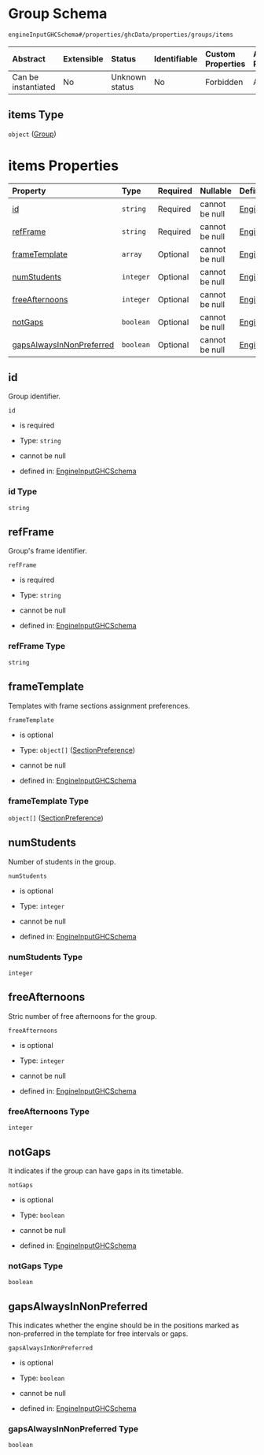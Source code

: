 # Group Schema

```txt
engineInputGHCSchema#/properties/ghcData/properties/groups/items
```



| Abstract            | Extensible | Status         | Identifiable | Custom Properties | Additional Properties | Access Restrictions | Defined In                                                        |
| :------------------ | :--------- | :------------- | :----------- | :---------------- | :-------------------- | :------------------ | :---------------------------------------------------------------- |
| Can be instantiated | No         | Unknown status | No           | Forbidden         | Allowed               | none                | [ghc.schema.json*](../out/ghc.schema.json "open original schema") |

## items Type

`object` ([Group](ghc-properties-ghcdata-properties-groups-group.md))

# items Properties

| Property                                              | Type      | Required | Nullable       | Defined by                                                                                                                                                                                                           |
| :---------------------------------------------------- | :-------- | :------- | :------------- | :------------------------------------------------------------------------------------------------------------------------------------------------------------------------------------------------------------------- |
| [id](#id)                                             | `string`  | Required | cannot be null | [EngineInputGHCSchema](ghc-properties-ghcdata-properties-groups-group-properties-id.md "engineInputGHCSchema#/properties/ghcData/properties/groups/items/properties/id")                                             |
| [refFrame](#refframe)                                 | `string`  | Required | cannot be null | [EngineInputGHCSchema](ghc-properties-ghcdata-properties-groups-group-properties-refframe.md "engineInputGHCSchema#/properties/ghcData/properties/groups/items/properties/refFrame")                                 |
| [frameTemplate](#frametemplate)                       | `array`   | Optional | cannot be null | [EngineInputGHCSchema](ghc-definitions-frametemplate.md "engineInputGHCSchema#/properties/ghcData/properties/groups/items/properties/frameTemplate")                                                                 |
| [numStudents](#numstudents)                           | `integer` | Optional | cannot be null | [EngineInputGHCSchema](ghc-properties-ghcdata-properties-groups-group-properties-numstudents.md "engineInputGHCSchema#/properties/ghcData/properties/groups/items/properties/numStudents")                           |
| [freeAfternoons](#freeafternoons)                     | `integer` | Optional | cannot be null | [EngineInputGHCSchema](ghc-properties-ghcdata-properties-groups-group-properties-freeafternoons.md "engineInputGHCSchema#/properties/ghcData/properties/groups/items/properties/freeAfternoons")                     |
| [notGaps](#notgaps)                                   | `boolean` | Optional | cannot be null | [EngineInputGHCSchema](ghc-properties-ghcdata-properties-groups-group-properties-notgaps.md "engineInputGHCSchema#/properties/ghcData/properties/groups/items/properties/notGaps")                                   |
| [gapsAlwaysInNonPreferred](#gapsalwaysinnonpreferred) | `boolean` | Optional | cannot be null | [EngineInputGHCSchema](ghc-properties-ghcdata-properties-groups-group-properties-gapsalwaysinnonpreferred.md "engineInputGHCSchema#/properties/ghcData/properties/groups/items/properties/gapsAlwaysInNonPreferred") |

## id

Group identifier.

`id`

*   is required

*   Type: `string`

*   cannot be null

*   defined in: [EngineInputGHCSchema](ghc-properties-ghcdata-properties-groups-group-properties-id.md "engineInputGHCSchema#/properties/ghcData/properties/groups/items/properties/id")

### id Type

`string`

## refFrame

Group's frame identifier.

`refFrame`

*   is required

*   Type: `string`

*   cannot be null

*   defined in: [EngineInputGHCSchema](ghc-properties-ghcdata-properties-groups-group-properties-refframe.md "engineInputGHCSchema#/properties/ghcData/properties/groups/items/properties/refFrame")

### refFrame Type

`string`

## frameTemplate

Templates with frame sections assignment preferences.

`frameTemplate`

*   is optional

*   Type: `object[]` ([SectionPreference](ghc-definitions-frametemplate-sectionpreference.md))

*   cannot be null

*   defined in: [EngineInputGHCSchema](ghc-definitions-frametemplate.md "engineInputGHCSchema#/properties/ghcData/properties/groups/items/properties/frameTemplate")

### frameTemplate Type

`object[]` ([SectionPreference](ghc-definitions-frametemplate-sectionpreference.md))

## numStudents

Number of students in the group.

`numStudents`

*   is optional

*   Type: `integer`

*   cannot be null

*   defined in: [EngineInputGHCSchema](ghc-properties-ghcdata-properties-groups-group-properties-numstudents.md "engineInputGHCSchema#/properties/ghcData/properties/groups/items/properties/numStudents")

### numStudents Type

`integer`

## freeAfternoons

Stric number of free afternoons for the group.

`freeAfternoons`

*   is optional

*   Type: `integer`

*   cannot be null

*   defined in: [EngineInputGHCSchema](ghc-properties-ghcdata-properties-groups-group-properties-freeafternoons.md "engineInputGHCSchema#/properties/ghcData/properties/groups/items/properties/freeAfternoons")

### freeAfternoons Type

`integer`

## notGaps

It indicates if the group can have gaps in its timetable.

`notGaps`

*   is optional

*   Type: `boolean`

*   cannot be null

*   defined in: [EngineInputGHCSchema](ghc-properties-ghcdata-properties-groups-group-properties-notgaps.md "engineInputGHCSchema#/properties/ghcData/properties/groups/items/properties/notGaps")

### notGaps Type

`boolean`

## gapsAlwaysInNonPreferred

This indicates whether the engine should be in the positions marked as non-preferred in the template for free intervals or gaps.

`gapsAlwaysInNonPreferred`

*   is optional

*   Type: `boolean`

*   cannot be null

*   defined in: [EngineInputGHCSchema](ghc-properties-ghcdata-properties-groups-group-properties-gapsalwaysinnonpreferred.md "engineInputGHCSchema#/properties/ghcData/properties/groups/items/properties/gapsAlwaysInNonPreferred")

### gapsAlwaysInNonPreferred Type

`boolean`
